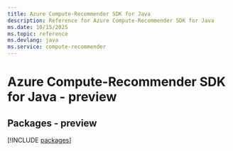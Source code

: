 ```yaml
---
title: Azure Compute-Recommender SDK for Java
description: Reference for Azure Compute-Recommender SDK for Java
ms.date: 10/15/2025
ms.topic: reference
ms.devlang: java
ms.service: compute-recommender
---
```

# Azure Compute-Recommender SDK for Java - preview
## Packages - preview
[!INCLUDE [packages](compute-recommender-index.md)]
